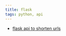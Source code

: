 ```yaml
---
title: flask
tags: python, api
---
```


<ul>
    <li>
        <a href="https://github.com/nchikkam/flsk-shrt-url">
            flask api to shorten urls
        </a>
    </li>
</ul>